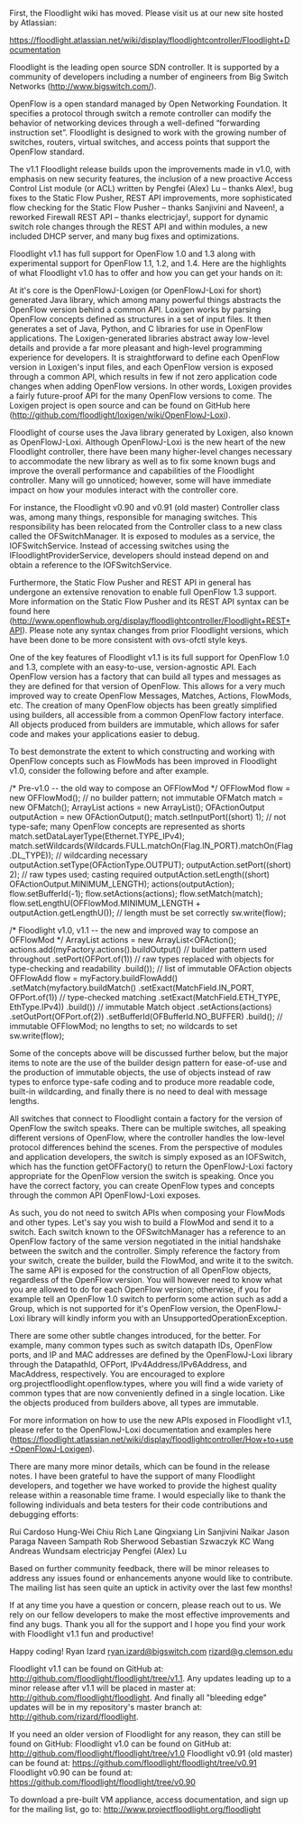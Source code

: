First, the Floodlight wiki has moved. Please visit us at our new site hosted by Atlassian:

https://floodlight.atlassian.net/wiki/display/floodlightcontroller/Floodlight+Documentation

Floodlight is the leading open source SDN controller. It is supported by a community of developers including a number of engineers from Big Switch Networks (http://www.bigswitch.com/).

OpenFlow is a open standard managed by Open Networking Foundation. It specifies a protocol through switch a remote controller can modify the behavior of networking devices through a well-defined “forwarding instruction set”. Floodlight is designed to work with the growing number of switches, routers, virtual switches, and access points that support the OpenFlow standard.

The v1.1 Floodlight release builds upon the improvements made in v1.0, with emphasis on new security features, the inclusion of a new proactive Access Control List module (or ACL) written by Pengfei (Alex) Lu – thanks Alex!, bug fixes to the Static Flow Pusher, REST API improvements, more sophisticated flow checking for the Static Flow Pusher – thanks Sanjivini and Naveen!, a reworked Firewall REST API – thanks electricjay!, support for dynamic switch role changes through the REST API and within modules, a new included DHCP server, and many bug fixes and optimizations.


Floodlight v1.1 has full support for OpenFlow 1.0 and 1.3 along with experimental support for OpenFlow 1.1, 1.2, and 1.4. Here are the highlights of what Floodlight v1.0 has to offer and how you can get your hands on it:

At it's core is the OpenFlowJ-Loxigen (or OpenFlowJ-Loxi for short) generated Java library, which among many powerful things abstracts the OpenFlow version behind a common API. Loxigen works by parsing OpenFlow concepts defined as structures in a set of input files. It then generates a set of Java, Python, and C libraries for use in OpenFlow applications. The Loxigen-generated libraries abstract away low-level details and provide a far more pleasant and high-level programming experience for developers. It is straightforward to define each OpenFlow version in Loxigen's input files, and each OpenFlow version is exposed through a common API, which results in few if not zero application code changes when adding OpenFlow versions. In other words, Loxigen provides a fairly future-proof API for the many OpenFlow versions to come. The Loxigen project is open source and can be found on GitHub here (http://github.com/floodlight/loxigen/wiki/OpenFlowJ-Loxi).

Floodlight of course uses the Java library generated by Loxigen, also known as OpenFlowJ-Loxi. Although OpenFlowJ-Loxi is the new heart of the new Floodlight controller, there have been many higher-level changes necessary to accommodate the new library as well as to fix some known bugs and improve the overall performance and capabilities of the Floodlight controller. Many will go unnoticed; however, some will have immediate impact on how your modules interact with the controller core.

For instance, the Floodlight v0.90 and v0.91 (old master) Controller class was, among many things, responsible for managing switches. This responsibility has been relocated from the Controller class to a new class called the OFSwitchManager. It is exposed to modules as a service, the IOFSwitchService. Instead of accessing switches using the IFloodlightProviderService, developers should instead depend on and obtain a reference to the IOFSwitchService.

Furthermore, the Static Flow Pusher and REST API in general has undergone an extensive renovation to enable full OpenFlow 1.3 support. More information on the Static Flow Pusher and its REST API syntax can be found here (http://www.openflowhub.org/display/floodlightcontroller/Floodlight+REST+API). Please note any syntax changes from prior Floodlight versions, which have been done to be more consistent with ovs-ofctl style keys.

One of the key features of Floodlight v1.1 is its full support for OpenFlow 1.0 and 1.3, complete with an easy-to-use, version-agnostic API. Each OpenFlow version has a factory that can build all types and messages as they are defined for that version of OpenFlow. This allows for a very much improved way to create OpenFlow Messages, Matches, Actions, FlowMods, etc. The creation of many OpenFlow objects has been greatly simplified using builders, all accessible from a common OpenFlow factory interface. All objects produced from builders are immutable, which allows for safer code and makes your applications easier to debug.

To best demonstrate the extent to which constructing and working with OpenFlow concepts such as FlowMods has been improved in Floodlight v1.0, consider the following before and after example.

/* Pre-v1.0 -- the old way to compose an OFFlowMod */
OFFlowMod flow = new OFFlowMod(); // no builder pattern; not immutable
OFMatch match = new OFMatch();
ArrayList<OFAction> actions = new ArrayList<OFAction>();
OFActionOutput outputAction = new OFActionOutput();
match.setInputPort((short) 1); // not type-safe; many OpenFlow concepts are represented as shorts
match.setDataLayerType(Ethernet.TYPE_IPv4);
match.setWildcards(Wildcards.FULL.matchOn(Flag.IN_PORT).matchOn(Flag.DL_TYPE)); // wildcarding necessary
outputAction.setType(OFActionType.OUTPUT); 
outputAction.setPort((short) 2); // raw types used; casting required
outputAction.setLength((short) OFActionOutput.MINIMUM_LENGTH);
actions(outputAction);
flow.setBufferId(-1);
flow.setActions(actions);
flow.setMatch(match);
flow.setLengthU(OFFlowMod.MINIMUM_LENGTH + outputAction.getLengthU()); // length must be set correctly
sw.write(flow);

/* Floodlight v1.0, v1.1 -- the new and improved way to compose an OFFlowMod */
ArrayList<OFAction> actions = new ArrayList<OFAction();
actions.add(myFactory.actions().buildOutput() // builder pattern used throughout
.setPort(OFPort.of(1)) // raw types replaced with objects for type-checking and readability
.build()); // list of immutable OFAction objects
OFFlowAdd flow = myFactory.buildFlowAdd()
.setMatch(myfactory.buildMatch()
.setExact(MatchField.IN_PORT, OFPort.of(1)) // type-checked matching
.setExact(MatchField.ETH_TYPE, EthType.IPv4))
.build()) // immutable Match object
.setActions(actions)
.setOutPort(OFPort.of(2))
.setBufferId(OFBufferId.NO_BUFFER)
.build(); // immutable OFFlowMod; no lengths to set; no wildcards to set
sw.write(flow);

Some of the concepts above will be discussed further below, but the major items to note are the use of the builder design pattern for ease-of-use and the production of immutable objects, the use of objects instead of raw types to enforce type-safe coding and to produce more readable code, built-in wildcarding, and finally there is no need to deal with message lengths.

All switches that connect to Floodlight contain a factory for the version of OpenFlow the switch speaks. There can be multiple switches, all speaking different versions of OpenFlow, where the controller handles the low-level protocol differences behind the scenes. From the perspective of modules and application developers, the switch is simply exposed as an IOFSwitch, which has the function getOFFactory() to return the OpenFlowJ-Loxi factory appropriate for the OpenFlow version the switch is speaking. Once you have the correct factory, you can create OpenFlow types and concepts through the common API OpenFlowJ-Loxi exposes.

As such, you do not need to switch APIs when composing your FlowMods and other types. Let's say you wish to build a FlowMod and send it to a switch. Each switch known to the OFSwitchManager has a reference to an OpenFlow factory of the same version negotiated in the initial handshake between the switch and the controller. Simply reference the factory from your switch, create the builder, build the FlowMod, and write it to the switch. The same API is exposed for the construction of all OpenFlow objects, regardless of the OpenFlow version. You will however need to know what you are allowed to do for each OpenFlow version; otherwise, if you for example tell an OpenFlow 1.0 switch to perform some action such as add a Group, which is not supported for it's OpenFlow version, the OpenFlowJ-Loxi library will kindly inform you with an UnsupportedOperationException.

There are some other subtle changes introduced, for the better. For example, many common types such as switch datapath IDs, OpenFlow ports, and IP and MAC addresses are defined by the OpenFlowJ-Loxi library through the DatapathId, OFPort, IPv4Address/IPv6Address, and MacAddress, respectively. You are encouraged to explore org.projectfloodlight.openflow.types, where you will find a wide variety of common types that are now conveniently defined in a single location. Like the objects produced from builders above, all types are immutable.

For more information on how to use the new APIs exposed in Floodlight v1.1, please refer to the OpenFlowJ-Loxi documentation and examples here (https://floodlight.atlassian.net/wiki/display/floodlightcontroller/How+to+use+OpenFlowJ-Loxigen).

There are many more minor details, which can be found in the release notes. I have been grateful to have the support of many Floodlight developers, and together we have worked to provide the highest quality release within a reasonable time frame. I would especially like to thank the following individuals and beta testers for their code contributions and debugging efforts:

Rui Cardoso
Hung-Wei Chiu
Rich Lane
Qingxiang Lin
Sanjivini Naikar
Jason Paraga
Naveen Sampath
Rob Sherwood
Sebastian Szwaczyk
KC Wang
Andreas Wundsam
electricjay
Pengfei (Alex) Lu

Based on further community feedback, there will be minor releases to address any issues found or enhancements anyone would like to contribute. The mailing list has seen quite an uptick in activity over the last few months! 

If at any time you have a question or concern, please reach out to us. We rely on our fellow developers to make the most effective improvements and find any bugs. Thank you all for the support and I hope you find your work with Floodlight v1.1 fun and productive! 

Happy coding!
Ryan Izard
ryan.izard@bigswitch.com
rizard@g.clemson.edu




Floodlight v1.1 can be found on GitHub at:
http://github.com/floodlight/floodlight/tree/v1.1.
Any updates leading up to a minor release after v1.1 will be placed in master at:
http://github.com/floodlight/floodlight.
And finally all "bleeding edge" updates will be in my repository's master branch at:
http://github.com/rizard/floodlight.

If you need an older version of Floodlight for any reason, they can still be found on GitHub:
Floodlight v1.0 can be found on GitHub at:
http://github.com/floodlight/floodlight/tree/v1.0
Floodlight v0.91 (old master) can be found at:
https://github.com/floodlight/floodlight/tree/v0.91
Floodlight v0.90 can be found at:
https://github.com/floodlight/floodlight/tree/v0.90

To download a pre-built VM appliance, access documentation, and sign up for the mailing list, go to:
http://www.projectfloodlight.org/floodlight

